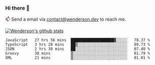 ### Hi there 👋

<!--
**Wenderson-P/wenderson-p** is a ✨ _special_ ✨ repository because its `README.md` (this file) appears on your GitHub profile.

Here are some ideas to get you started:

- 🔭 I’m currently working on ...
- 🌱 I’m currently learning ...
- 👯 I’m looking to collaborate on ...
- 🤔 I’m looking for help with ...
- 💬 Ask me about ...
- 📫 How to reach me: ...
- 😄 Pronouns: ...
- ⚡ Fun fact: ...
-->

📫  Send a email via contact@wenderson.dev to reach me.

[![Wenderson's github stats](https://github-readme-stats.vercel.app/api?username=wenderson-p&show_icons=true&theme=tokyonight&hide=issues)](https://github.com/wenderson-p/github-readme-stats)

<!--START_SECTION:waka-->
```text
JavaScript   27 hrs 56 mins  ███████████████████▓░░░░░   78.37 % 
TypeScript   3 hrs 28 mins   ██▒░░░░░░░░░░░░░░░░░░░░░░   09.73 % 
JSON         2 hrs 38 mins   ██░░░░░░░░░░░░░░░░░░░░░░░   07.40 % 
Groovy       38 mins         ▒░░░░░░░░░░░░░░░░░░░░░░░░   01.79 % 
XML          21 mins         ▒░░░░░░░░░░░░░░░░░░░░░░░░   01.01 % 
```
<!--END_SECTION:waka-->
